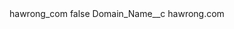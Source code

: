 <?xml version="1.0" encoding="UTF-8"?>
<CustomMetadata xmlns="http://soap.sforce.com/2006/04/metadata" xmlns:xsi="http://www.w3.org/2001/XMLSchema-instance" xmlns:xsd="http://www.w3.org/2001/XMLSchema">
    <label>hawrong_com</label>
    <protected>false</protected>
    <values>
        <field>Domain_Name__c</field>
        <value xsi:type="xsd:string">hawrong.com</value>
    </values>
</CustomMetadata>
